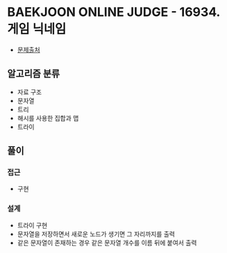 # BAEKJOON ONLINE JUDGE - 16934. 게임 닉네임

- [문제출처](https://www.acmicpc.net/problem/16934 '16934. 게임 닉네임')

## 알고리즘 분류

- 자료 구조
- 문자열
- 트리
- 해시를 사용한 집합과 맵
- 트라이

## 풀이

### 접근

- 구현

### 설계

- 트라이 구현
- 문자열을 저장하면서 새로운 노드가 생기면 그 자리까지를 출력
- 같은 문자열이 존재하는 경우 같은 문자열 개수를 이름 뒤에 붙여서 출력
